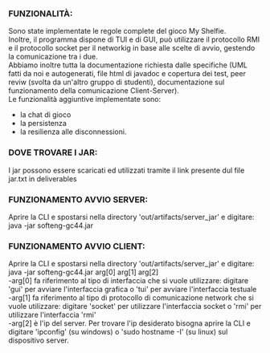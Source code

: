### FUNZIONALITÀ:
Sono state implementate le regole complete del gioco My Shelfie.<br>
Inoltre, il programma dispone di TUI e di GUI, può utilizzare il protocollo RMI e il protocollo socket per il networkig in base alle scelte di avvio, gestendo la comunicazione tra i due.<br>
Abbiamo inoltre tutta la documentazione richiesta dalle specifiche (UML fatti da noi e autogenerati, file html di javadoc e copertura dei test, peer reviw (svolta da un'altro gruppo di studenti), documentazione sul funzionamento della comunicazione Client-Server).<br>
Le funzionalità aggiuntive implementate sono:<br>
 - la chat di gioco<br>
 - la persistenza<br>
 - la resilienza alle disconnessioni.
### DOVE TROVARE I JAR:
I jar possono essere scaricati ed utilizzati tramite il link presente dul file jar.txt in deliverables
### FUNZIONAMENTO AVVIO SERVER:
Aprire la CLI e spostarsi nella directory 'out/artifacts/server_jar' e digitare:  java -jar softeng-gc44.jar<br>
### FUNZIONAMENTO AVVIO CLIENT:
Aprire la CLI e spostarsi nella directory 'out/artifacts/server_jar' e digitare:  java -jar softeng-gc44.jar arg[0] arg[1] arg[2]<br>
-arg[0] fa riferimento al tipo di interfaccia che si vuole utilizzare: digitare 'gui' per avviare l'interfaccia grafica o 'tui' per avviare l'interfaccia testuale<br>
-arg[1] fa riferimento al tipo di protocollo di comunicazione network che si vuole utilizzare: digitare 'socket' per utilizzare l'interfaccia socket o 'rmi' per utilizzare l'interfaccia 'rmi'<br>
-arg[2] è l'ip del server. Per trovare l'ip desiderato bisogna aprire la CLI e digitare 'ipconfig' (su windows) o 'sudo hostname -I' (su linux) sul dispositivo server.

